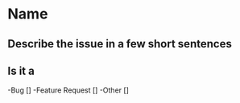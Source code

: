 # Name

## Describe the issue in a few short sentences

## Is it a
-Bug []
-Feature Request []
-Other []
